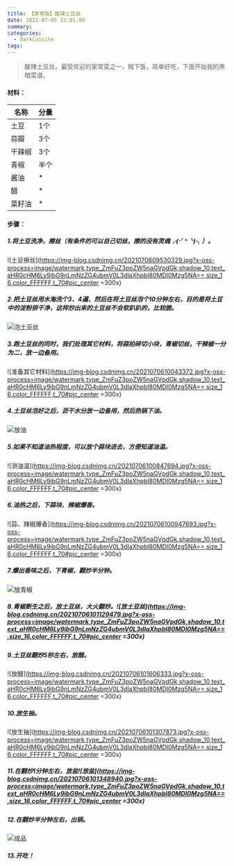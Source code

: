 ```yaml
---
title: 【家常版】酸辣土豆丝
date: 2021-07-05 22:01:00
summary: 
categories: 
  - darkCuisine
tags:
---
```

> 酸辣土豆丝，最受欢迎的家常菜之一，贼下饭，简单好吃，下面开始我的黑暗菜谱。
#### 材料：
| 名称 | 分量 |
|--|--|
| 土豆 |1个  |
| 蒜瓣|3个 |
| 干辣椒| 3个|
| 青椒|半个 |
|酱油|* |
|醋|* |
|菜籽油|* |

#### 步骤：
##### 1.将土豆洗净，擦丝（有条件的可以自己切丝，擦的没有灵魂╭(╯^╰)╮）。
![土豆擦丝](https://img-blog.csdnimg.cn/2021070609530329.jpg?x-oss-process=image/watermark,type_ZmFuZ3poZW5naGVpdGk,shadow_10,text_aHR0cHM6Ly9ibG9nLmNzZG4ubmV0L3dlaXhpbl80MDI0Mzg5NA==,size_16,color_FFFFFF,t_70#pic_center =300x)
##### 2.把土豆丝用水淘洗个3、4遍，然后在将土豆丝泡个10分钟左右，目的是将土豆中的淀粉排干净，这样炒出来的土豆丝不会软趴趴的，比较脆。
![泡土豆丝](https://img-blog.csdnimg.cn/2021070610024868.jpg?x-oss-process=image/watermark,type_ZmFuZ3poZW5naGVpdGk,shadow_10,text_aHR0cHM6Ly9ibG9nLmNzZG4ubmV0L3dlaXhpbl80MDI0Mzg5NA==,size_16,color_FFFFFF,t_70#pic_center)
##### 3.跑土豆丝的同时，我们处理其它材料，将蒜拍碎切小块，青椒切丝，干辣椒一分为二，放一边备用。
![准备其它材料](https://img-blog.csdnimg.cn/2021070610043372.jpg?x-oss-process=image/watermark,type_ZmFuZ3poZW5naGVpdGk,shadow_10,text_aHR0cHM6Ly9ibG9nLmNzZG4ubmV0L3dlaXhpbl80MDI0Mzg5NA==,size_16,color_FFFFFF,t_70#pic_center =300x)
##### 4.土豆丝泡好之后，沥干水分放一边备用，然后热锅下油。
![放油](https://img-blog.csdnimg.cn/20210706100622408.jpg?x-oss-process=image/watermark,type_ZmFuZ3poZW5naGVpdGk,shadow_10,text_aHR0cHM6Ly9ibG9nLmNzZG4ubmV0L3dlaXhpbl80MDI0Mzg5NA==,size_16,color_FFFFFF,t_70#pic_center)
##### 5.如果不知道油热程度，可以放个蒜块进去，方便知道油温。
![测油温](https://img-blog.csdnimg.cn/20210706100847694.jpg?x-oss-process=image/watermark,type_ZmFuZ3poZW5naGVpdGk,shadow_10,text_aHR0cHM6Ly9ibG9nLmNzZG4ubmV0L3dlaXhpbl80MDI0Mzg5NA==,size_16,color_FFFFFF,t_70#pic_center =300x)
##### 6.油热之后，下蒜块、辣椒爆香。
![蒜、辣椒爆香](https://img-blog.csdnimg.cn/20210706100947693.jpg?x-oss-process=image/watermark,type_ZmFuZ3poZW5naGVpdGk,shadow_10,text_aHR0cHM6Ly9ibG9nLmNzZG4ubmV0L3dlaXhpbl80MDI0Mzg5NA==,size_16,color_FFFFFF,t_70#pic_center =300x)
##### 7.爆出香味之后，下青椒，翻炒半分钟。
![放青椒](https://img-blog.csdnimg.cn/20210706101048768.jpg?x-oss-process=image/watermark,type_ZmFuZ3poZW5naGVpdGk,shadow_10,text_aHR0cHM6Ly9ibG9nLmNzZG4ubmV0L3dlaXhpbl80MDI0Mzg5NA==,size_16,color_FFFFFF,t_70#pic_center)
##### 8.青椒断生之后，放土豆丝，大火翻炒。![放土豆丝](https://img-blog.csdnimg.cn/20210706101129479.jpg?x-oss-process=image/watermark,type_ZmFuZ3poZW5naGVpdGk,shadow_10,text_aHR0cHM6Ly9ibG9nLmNzZG4ubmV0L3dlaXhpbl80MDI0Mzg5NA==,size_16,color_FFFFFF,t_70#pic_center =300x)
##### 9.土豆丝翻炒5秒左右，放醋。
![放醋](https://img-blog.csdnimg.cn/20210706101606333.jpg?x-oss-process=image/watermark,type_ZmFuZ3poZW5naGVpdGk,shadow_10,text_aHR0cHM6Ly9ibG9nLmNzZG4ubmV0L3dlaXhpbl80MDI0Mzg5NA==,size_16,color_FFFFFF,t_70#pic_center =300x)

##### 10.放生抽。
![放生抽](https://img-blog.csdnimg.cn/20210706101307873.jpg?x-oss-process=image/watermark,type_ZmFuZ3poZW5naGVpdGk,shadow_10,text_aHR0cHM6Ly9ibG9nLmNzZG4ubmV0L3dlaXhpbl80MDI0Mzg5NA==,size_16,color_FFFFFF,t_70#pic_center =300x)
##### 11.在翻炒1分钟左右，放盐![放盐](https://img-blog.csdnimg.cn/20210706101348940.jpg?x-oss-process=image/watermark,type_ZmFuZ3poZW5naGVpdGk,shadow_10,text_aHR0cHM6Ly9ibG9nLmNzZG4ubmV0L3dlaXhpbl80MDI0Mzg5NA==,size_16,color_FFFFFF,t_70#pic_center =300x)
##### 12.在翻炒半分钟左右，出锅。
![成品](https://img-blog.csdnimg.cn/20210706101518781.jpg?x-oss-process=image/watermark,type_ZmFuZ3poZW5naGVpdGk,shadow_10,text_aHR0cHM6Ly9ibG9nLmNzZG4ubmV0L3dlaXhpbl80MDI0Mzg5NA==,size_16,color_FFFFFF,t_70#pic_center)
##### 13.开吃！






